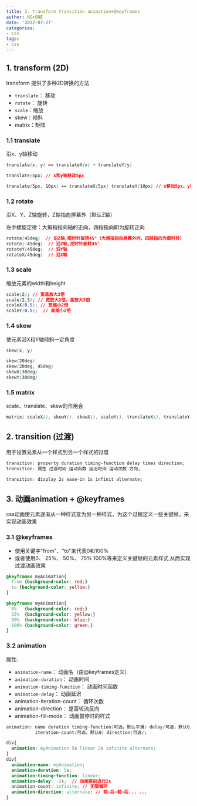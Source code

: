 ```yaml
---
title: 3. transform transition animation+@keyframes
author: NOxONE
date: '2022-07-27'
categories:
- css
tags:
- css
---
```


## 1. transform (2D)
transform 提供了多种2D转换的方法
- `translate`： 移动
- `rotate`： 旋转
- `scale`：缩放
- skew：倾斜
- matrix：矩阵

### 1.1 translate
沿x、y轴移动
```css
translate(x, y) == translateX(x) + translateY(y)

translate(5px) // x和y轴移动5px

translate(5px, 10px) == translateX(5px) translateY(10px) // x移动5px，y移动10px
```
### 1.2 rotate
沿X、Y、Z轴旋转，Z轴指向屏幕外（默认Z轴） 

左手螺旋定律：大拇指指向轴的正向，四指指向即为旋转正向
```css
rotate(45deg)  // 沿Z轴,顺时针旋转45°（大拇指指向屏幕外时，四肢指向为顺时针）
rotate(-45deg)  // 沿Z轴,逆时针旋转45°
rotateY(45deg)  // 沿Y轴
rotateX(45deg)  // 沿X轴
```
### 1.3 scale
缩放元素的width和height
```css
scale(2); // 宽高放大2倍
scale(2,3); // 宽放大2倍，高放大3倍
scaleX(0.5); // 宽缩小2倍
scaleY(0.5);  // 高缩小2倍
```
### 1.4 skew
使元素沿X和Y轴倾斜一定角度
```css
skew(x, y)

skew(20deg)
skew(20deg, 45deg)
skewX(30deg)
skewY(30deg)
```
### 1.5 matrix
scale、translate、skew的作用合
```css
matrix( scaleX(), skewY(), skewX(), scaleY(), translateX(), translateY() )
```
## 2. transition (过渡)
用于设置元素从一个样式到另一个样式的过度
```css
transition: property duration timing-function delay times direction;
transition: 属性 过渡时间 运动函数 延迟时间 运动次数 方向;
```
```css
transition: display 2s ease-in 1s infinit alternate;
```
## 3. 动画animation + @keyframes
css动画使元素逐渐从一种样式变为另一种样式，为这个过程定义一些关键帧，来实现动画效果
### 3.1 @keyframes
- 使用关键字"from"、"to"来代表0和100%
- 或者使用0、 25%、 50%、 75% 100%等来定义关键帧的元素样式,从而实现过渡动画效果
```css
@keyframes myAnimation{
  from {background-color: red;}
  to {background-color: yellow;}
}

@keyframes myAnimation{
  0%   {background-color: red;}
  25%  {background-color: yellow;}
  50%  {background-color: blue;}
  100% {background-color: green;}
}
```
### 3.2 animation
属性:
- `animation-name`： 动画名（由@keyframes定义）
- `animation-duration`：  动画时间
- `animation-timing-function`： 动画时间函数
- `animation-delay`： 动画延迟
- animation-iteration-count： 循环次数
- animation-direction： 是否轮流反向
- animation-fill-mode： 动画暂停时的样式
```css
animation: name duration timing-function(可选，默认平滑) delay(可选，默认0) 
           iteration-count(可选，默认0) direction(可选);
```
```css
div{
  animation: myAnimation 5s linear 2s infinite alternate;
}
div{
  animation-name: myAnimation;
  animation-duration: 5s;
  animation-timing-function: linear;
  animation-delay: -2s;  // 动画提前进行2s
  animation-count: infinite; // 无限循环
  animation-direction: alternate; // 前—后—前—后... ...  
}
```